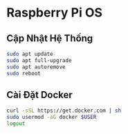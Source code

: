 # Raspberry Pi OS

## Cập Nhật Hệ Thống
```bash
sudo apt update
sudo apt full-upgrade
sudo apt autoremove
sudo reboot
```

## Cài Đặt Docker
```bash
curl -sSL https://get.docker.com | sh
sudo usermod -aG docker $USER
logout
```
